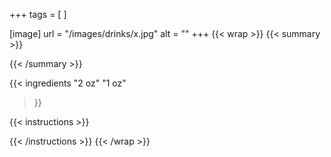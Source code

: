 +++
tags = [
]

[image]
url = "/images/drinks/x.jpg"
alt = ""
+++
{{< wrap >}}
{{< summary >}}

{{< /summary >}}


{{< ingredients
  "2 oz"
  "1 oz"
>}}


{{< instructions >}}

{{< /instructions >}}
{{< /wrap >}}
